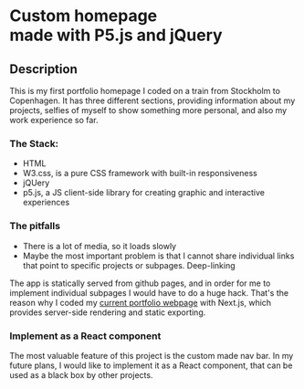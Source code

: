 <MainGrid>

<HeaderTitle>
  
# Custom homepage <br/> made with P5.js and jQuery

<TitleAction href="https://github.com/stefanosAgelastos/static-homepage-p5-js" label="Go to github repo" />
<TitleAction href="https://www.stefworks.ml/static-homepage-p5-js/" label="Go to demo" />
</HeaderTitle>


<InfoGrid>

<InfoPaper>
  
## Description

This is my first portfolio homepage I coded on a train from Stockholm to Copenhagen. It has three different sections, providing information about my projects, selfies of myself to show something more personal, and also my work experience so far.

</InfoPaper>

<InfoPaper>
<MyChip label="HTML"/>
<MyChip label="W3.css"/>
<MyChip label="jQuery"/>
<MyChip label="p5.js"/>
</InfoPaper>

</InfoGrid>

<PanelGrid>
<Panel id="1" heading="What?" secondaryHeading="About the technologies I used" >

### The Stack:
- HTML
- W3.css, is a pure CSS framework with built-in responsiveness
- jQUery
- p5.js, a JS client-side library for creating graphic and interactive experiences

</Panel>

<Panel id="2" heading="What not?" secondaryHeading="Things that don't work well" >

### The pitfalls

- There is a lot of media, so it loads slowly
- Maybe the most important problem is that I cannot share individual links that point to specific projects or subpages. Deep-linking

The app is statically served from github pages, and in order for me to implement individual subpages I would have to do a huge hack. That's the reason why I coded my [current portfolio webpage](https://www.stefworks.ml) with Next.js, which provides server-side rendering and static exporting.

</Panel>

<Panel id="3" heading="What now?" secondaryHeading="Future plans" >

### Implement as a React component

The most valuable feature of this project is the custom made nav bar. In my future plans, I would like to implement it as a React component, that can be used as a black box by other projects.
</Panel>

</PanelGrid>


</MainGrid>
